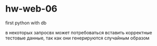 # hw-web-06
first python with db

в некоторых запросвх может потребоваться вставить корректные тестовые данные, так как они генерируются случайным образом